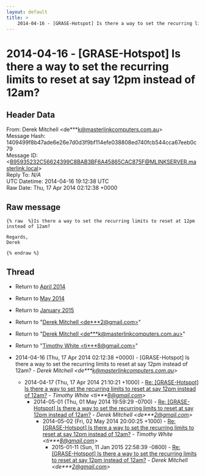 ```yaml
---
layout: default
title: >
    2014-04-16 - [GRASE-Hotspot] Is there a way to set the recurring limits to reset at say 12pm instead of 12am?
---
```


# 2014-04-16 - [GRASE-Hotspot] Is there a way to set the recurring limits to reset at say 12pm instead of 12am?

## Header Data

From: Derek Mitchell \<de***k@masterlinkcomputers.com.au\><br>
Message Hash: 1409499f8b47ade6e26e7d0d3f9bf114efe038808ed740fcb544cca67eeb0c79<br>
Message ID: \<B95935232C56624399C8BAB3BF6A45865CAC875F@MLINKSERVER.masterlink.local\><br>
Reply To: _N/A_<br>
UTC Datetime: 2014-04-16 19:12:38 UTC<br>
Raw Date: Thu, 17 Apr 2014 02:12:38 +0000<br>

## Raw message

```
{% raw  %}Is there a way to set the recurring limits to reset at 12pm instead of 12am?

Regards,
Derek

{% endraw %}
```

## Thread

+ Return to [April 2014](/archive/2014/04)
+ Return to [May 2014](/archive/2014/05)
+ Return to [January 2015](/archive/2015/01)

+ Return to "[Derek Mitchell <de***2<span>@</span>gmail.com>](/authors/de___2_at_gmail_com)"
+ Return to "[Derek Mitchell <de***k<span>@</span>masterlinkcomputers.com.au>](/authors/de___k_at_masterlinkcomputers_com_au)"
+ Return to "[Timothy White <ti***8<span>@</span>gmail.com>](/authors/ti___8_at_gmail_com)"

+ 2014-04-16 (Thu, 17 Apr 2014 02:12:38 +0000) - [GRASE-Hotspot] Is there a way to set the recurring limits to reset at say 12pm instead of 12am? - _Derek Mitchell \<de***k@masterlinkcomputers.com.au\>_
  + 2014-04-17 (Thu, 17 Apr 2014 21:10:21 +1000) - [Re: [GRASE-Hotspot] Is there a way to set the recurring limits to reset at say 12pm instead of 12am?](/archive/2014/04/27a9e950fab8d163283c4565f55b4e9252f4fb358a39a8723736b5ec02a8641c) - _Timothy White \<ti***8@gmail.com\>_
    + 2014-05-01 (Thu, 01 May 2014 19:59:29 -0700) - [Re: [GRASE-Hotspot] Is there a way to set the recurring limits to reset at say 12pm instead of 12am?](/archive/2014/05/d7caa64fa4723f0860b5296aa0f2bf28f0a894319ff76ce9fb6faa70a3f5144b) - _Derek Mitchell \<de***2@gmail.com\>_
      + 2014-05-02 (Fri, 02 May 2014 20:00:25 +1000) - [Re: [GRASE-Hotspot] Is there a way to set the recurring limits to reset at say 12pm instead of 12am?](/archive/2014/05/c0068f9b8bf9d938a5661af33d91f33dd784951acb35b70c3afc10a8ed44a581) - _Timothy White \<ti***8@gmail.com\>_
        + 2015-01-11 (Sun, 11 Jan 2015 22:58:39 -0800) - [Re: [GRASE-Hotspot] Is there a way to set the recurring limits to reset at say 12pm instead of 12am?](/archive/2015/01/5860d7d0508882c59809310a77b9fddb5e37ac97cd178c1c4596efa6bbb1a2b8) - _Derek Mitchell \<de***2@gmail.com\>_

